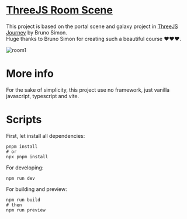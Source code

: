 # [ThreeJS Room Scene](https://threejs-room-scene.vercel.app/)
This project is based on the portal scene and galaxy project in [ThreeJS Journey](https://threejs-journey.com/) by Bruno Simon. <br/>
Huge thanks to Bruno Simon for creating such a beautiful course :heart::heart::heart:.

![room1](https://github.com/quoctuan0405/threejs-room-scene/assets/29013036/acecee9c-790c-4084-9478-e1247074d9ef)

# More info
For the sake of simplicity, this project use no framework, just vanilla javascript, typescript and vite.

# Scripts
First, let install all dependencies:
```
pnpm install
# or
npx pnpm install
```

For developing:
```
npm run dev
```

For building and preview:
```
npm run build
# then
npm run preview
```

